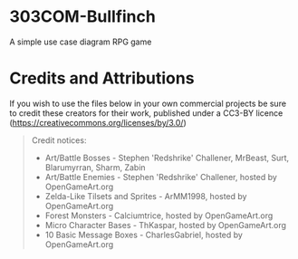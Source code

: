 # 303COM-Bullfinch
 A simple use case diagram RPG game

# Credits and Attributions
If you wish to use the files below in your own commercial projects be sure to credit these creators for their work, published under a CC3-BY licence (https://creativecommons.org/licenses/by/3.0/)

> Credit notices:
> 
> - Art/Battle Bosses - Stephen 'Redshrike' Challener, MrBeast, Surt, Blarumyrran, Sharm, Zabin
> - Art/Battle Enemies - Stephen 'Redshrike' Challener, hosted by OpenGameArt.org
> - Zelda-Like Tilsets and Sprites - ArMM1998, hosted by OpenGameArt.org
> - Forest Monsters - Calciumtrice, hosted by OpenGameArt.org
> - Micro Character Bases - ThKaspar, hosted by OpenGameArt.org
> - 10 Basic Message Boxes - CharlesGabriel, hosted by OpenGameArt.org
